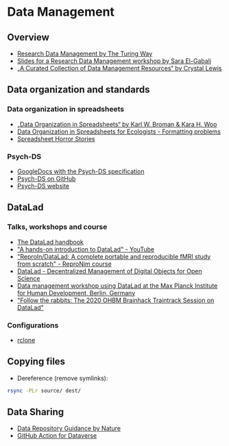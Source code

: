 # Data Management

## Overview

- [Research Data Management by The Turing Way](https://the-turing-way.netlify.app/reproducible-research/rdm.html)
- [Slides for a Research Data Management workshop by Sara El-Gabali](https://zenodo.org/record/4562630#.YoJf3ZNBw-Q)
- [„A Curated Collection of Data Management Resources“ by Crystal Lewis](https://cghlewis.com/blog/data_mgmt_resources/)

## Data organization and standards

### Data organization in spreadsheets

- [„Data Organization in Spreadsheets“ by Karl W. Broman & Kara H. Woo](https://www.tandfonline.com/doi/full/10.1080/00031305.2017.1375989)
- [Data Organization in Spreadsheets for Ecologists - Formatting problems](https://datacarpentry.org/spreadsheet-ecology-lesson/02-common-mistakes/)
- [Spreadsheet Horror Stories](http://www.eusprig.org/horror-stories.htm)


### Psych-DS
- [GoogleDocs with the Psych-DS specification](https://docs.google.com/document/d/1u8o5jnWk0Iqp_J06PTu5NjBfVsdoPbBhstht6W0fFp0/edit#)
- [Psych-DS on GitHub](https://github.com/psych-ds)
- [Psych-DS website](https://psych-ds.github.io/)

## DataLad

### Talks, workshops and course

- [The DataLad handbook](http://handbook.datalad.org/en/latest/)
- ["A hands-on introduction to DataLad" - YouTube](https://www.youtube.com/watch?v=_I3JFhJJtW0&feature=emb_logo)
- ["ReproIn/DataLad: A complete portable and reproducible fMRI study from scratch" - ReproNim course](http://www.repronim.org/ohbm2018-training/03-01-reproin/)
- [DataLad - Decentralized Management of Digital Objects for Open Science](https://www.youtube.com/watch?v=pIGFS8XDjco)
- [Data management workshop using DataLad at the Max Planck Institute for Human Development, Berlin, Germany](https://adswa.github.io/mpi-datamanagement-ws/)
- ["Follow the rabbits: The 2020 OHBM Brainhack Traintrack Session on DataLad"](https://www.youtube.com/watch?v=L5A0MXqFrOY)

### Configurations

- [rclone](https://rclone.org/)


## Copying files

- Dereference (remove symlinks):

```bash
rsync -PLr source/ dest/
```

## Data Sharing

- [Data Repository Guidance by Nature](https://www.nature.com/sdata/policies/repositories)
- [GitHub Action for Dataverse](https://github.com/marketplace/actions/dataverse-uploader-action)




